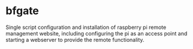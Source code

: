 # bfgate
Single script configuration and installation of raspberry pi remote management website, including configuring the pi as an access point and starting a webserver to provide the remote functionality.

